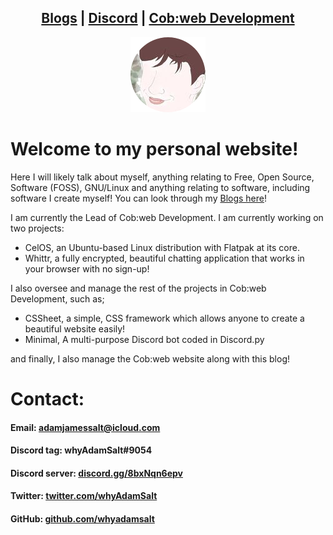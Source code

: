 <div align="center">

## [Blogs](blogs.md) | [Discord](https://cob-web.xyz/discord/) | [Cob:web Development](https://cob-web.xyz/)

![Profile Picture](favicon.png)

</div>

# Welcome to my personal website!

Here I will likely talk about myself, anything relating to Free, Open Source, Software (FOSS), GNU/Linux and anything relating to software, including software I create myself! You can look through my [Blogs here](blogs.md)!

I am currently the Lead of Cob:web Development. I am currently working on two projects: 
- CelOS, an Ubuntu-based Linux distribution with Flatpak at its core. 
- Whittr, a fully encrypted, beautiful chatting application that works in your browser with no sign-up!

I also oversee and manage the rest of the projects in Cob:web Development, such as;
- CSSheet, a simple, CSS framework which allows anyone to create a beautiful website easily!
- Minimal, A multi-purpose Discord bot coded in Discord.py

and finally, I also manage the Cob:web website along with this blog!

# Contact:

#### Email: adamjamessalt@icloud.com

#### Discord tag: whyAdamSalt#9054

#### Discord server: [discord.gg/8bxNqn6epv](https://discord.gg/8bxNqn6epv/)

#### Twitter: [twitter.com/whyAdamSalt](https://twitter.com/whyadamsalt/)

#### GitHub: [github.com/whyadamsalt](https://github.com/whyadamsalt/)